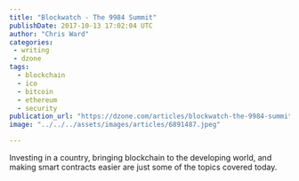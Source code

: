 ```yaml
---
title: "Blockwatch - The 9984 Summit"
publishDate: 2017-10-13 17:02:04 UTC
author: "Chris Ward"
categories:
 - writing
 - dzone
tags:
  - blockchain
  - ico
  - bitcoin
  - ethereum
  - security
publication_url: "https://dzone.com/articles/blockwatch-the-9984-summit"
image: "../../../assets/images/articles/6891487.jpeg"

---
```

Investing in a country, bringing blockchain to the developing world, and making smart contracts easier are just some of the topics covered today.

